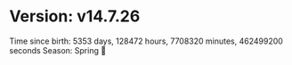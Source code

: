 # Version: v14.7.26
Time since birth: 5353 days, 128472 hours, 7708320 minutes, 462499200 seconds
Season: Spring 🌸
